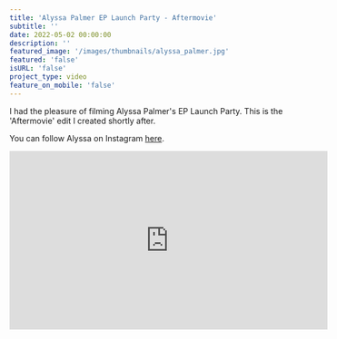```yaml
---
title: 'Alyssa Palmer EP Launch Party - Aftermovie'
subtitle: ''
date: 2022-05-02 00:00:00
description: ''
featured_image: '/images/thumbnails/alyssa_palmer.jpg'
featured: 'false'
isURL: 'false'
project_type: video
feature_on_mobile: 'false'
---
```


I had the pleasure of filming Alyssa Palmer's EP Launch Party. This is the 'Aftermovie' edit I created shortly after.

You can follow Alyssa on Instagram [here](https://www.instagram.com/alyssapalmermusic/). 

<iframe width="560" height="315" src="https://www.youtube-nocookie.com/embed/T6tJhSWvdN4" title="YouTube video player" frameborder="0" allow="accelerometer; autoplay; clipboard-write; encrypted-media; gyroscope; picture-in-picture" allowfullscreen></iframe>